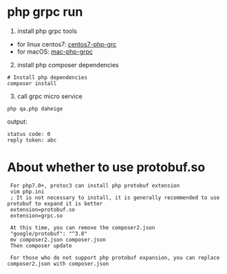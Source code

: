 # php grpc run
1. install php grpc tools
- for linux centos7: [centos7-php-grc](centos7-php-grpc.md)
- for macOS: [mac-php-grpc](mac-php-grpc.md)

2. install php composer dependencies
```shell
# Install php dependencies
composer install
```
3. call grpc micro service
```shell
php qa.php daheige
```
output:
```
status code: 0
reply token: abc
```

# About whether to use protobuf.so

     For php7.0+, protoc3 can install php protobuf extension
     vim php.ini
     ; It is not necessary to install, it is generally recommended to use protobuf to expand it is better
     extension=protobuf.so
     extension=grpc.so

     At this time, you can remove the composer2.json
     "google/protobuf": "^3.8"
     mv composer2.json composer.json
     Then composer update

     For those who do not support php protobuf expansion, you can replace composer2.json with composer.json

